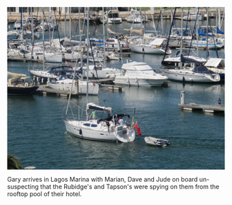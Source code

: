 <img style="margin:0 auto;display:block" src="/img/040.jpg" />

Gary arrives in Lagos Marina with Marian, Dave and Jude on board un-suspecting that the Rubidge's and Tapson's were spying on them from the rooftop pool of their hotel.
